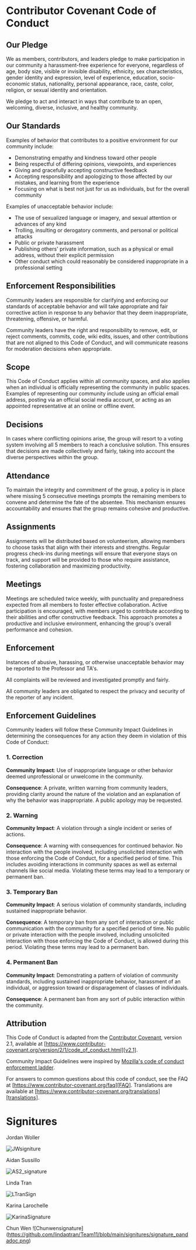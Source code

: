 # Contributor Covenant Code of Conduct

## Our Pledge

We as members, contributors, and leaders pledge to make participation in our
community a harassment-free experience for everyone, regardless of age, body
size, visible or invisible disability, ethnicity, sex characteristics, gender
identity and expression, level of experience, education, socio-economic status,
nationality, personal appearance, race, caste, color, religion, or sexual
identity and orientation.

We pledge to act and interact in ways that contribute to an open, welcoming,
diverse, inclusive, and healthy community.

## Our Standards

Examples of behavior that contributes to a positive environment for our
community include:

* Demonstrating empathy and kindness toward other people
* Being respectful of differing opinions, viewpoints, and experiences
* Giving and gracefully accepting constructive feedback
* Accepting responsibility and apologizing to those affected by our mistakes,
  and learning from the experience
* Focusing on what is best not just for us as individuals, but for the overall
  community

Examples of unacceptable behavior include:

* The use of sexualized language or imagery, and sexual attention or advances of
  any kind
* Trolling, insulting or derogatory comments, and personal or political attacks
* Public or private harassment
* Publishing others' private information, such as a physical or email address,
  without their explicit permission
* Other conduct which could reasonably be considered inappropriate in a
  professional setting

## Enforcement Responsibilities

Community leaders are responsible for clarifying and enforcing our standards of
acceptable behavior and will take appropriate and fair corrective action in
response to any behavior that they deem inappropriate, threatening, offensive,
or harmful.

Community leaders have the right and responsibility to remove, edit, or reject
comments, commits, code, wiki edits, issues, and other contributions that are
not aligned to this Code of Conduct, and will communicate reasons for moderation
decisions when appropriate.

## Scope

This Code of Conduct applies within all community spaces, and also applies when
an individual is officially representing the community in public spaces.
Examples of representing our community include using an official email address,
posting via an official social media account, or acting as an appointed
representative at an online or offline event.

## Decisions

In cases where conflicting opinions arise, the group will resort to a voting system involving all 5 members to reach a conclusive solution. This ensures that decisions are made collectively and fairly, taking into account the diverse perspectives within the group. 

## Attendance 

To maintain the integrity and commitment of the group, a policy is in place where missing 5 consecutive meetings prompts the remaining members to convene and determine the fate of the absentee. This mechanism ensures accountability and ensures that the group remains cohesive and productive.

## Assignments 

Assignments will be distributed based on volunteerism, allowing members to choose tasks that align with their interests and strengths. Regular progress check-ins during meetings will ensure that everyone stays on track, and support will be provided to those who require assistance, fostering collaboration and maximizing productivity.

## Meetings

Meetings are scheduled twice weekly, with punctuality and preparedness expected from all members to foster effective collaboration. Active participation is encouraged, with members urged to contribute according to their abilities and offer constructive feedback. This approach promotes a productive and inclusive environment, enhancing the group's overall performance and cohesion.

## Enforcement

Instances of abusive, harassing, or otherwise unacceptable behavior may be
reported to the Professor and TA's.

All complaints will be reviewed and investigated promptly and fairly.

All community leaders are obligated to respect the privacy and security of the
reporter of any incident.

## Enforcement Guidelines

Community leaders will follow these Community Impact Guidelines in determining
the consequences for any action they deem in violation of this Code of Conduct:

### 1. Correction

**Community Impact**: Use of inappropriate language or other behavior deemed
unprofessional or unwelcome in the community.

**Consequence**: A private, written warning from community leaders, providing
clarity around the nature of the violation and an explanation of why the
behavior was inappropriate. A public apology may be requested.

### 2. Warning

**Community Impact**: A violation through a single incident or series of
actions.

**Consequence**: A warning with consequences for continued behavior. No
interaction with the people involved, including unsolicited interaction with
those enforcing the Code of Conduct, for a specified period of time. This
includes avoiding interactions in community spaces as well as external channels
like social media. Violating these terms may lead to a temporary or permanent
ban.

### 3. Temporary Ban

**Community Impact**: A serious violation of community standards, including
sustained inappropriate behavior.

**Consequence**: A temporary ban from any sort of interaction or public
communication with the community for a specified period of time. No public or
private interaction with the people involved, including unsolicited interaction
with those enforcing the Code of Conduct, is allowed during this period.
Violating these terms may lead to a permanent ban.

### 4. Permanent Ban

**Community Impact**: Demonstrating a pattern of violation of community
standards, including sustained inappropriate behavior, harassment of an
individual, or aggression toward or disparagement of classes of individuals.

**Consequence**: A permanent ban from any sort of public interaction within the
community.

## Attribution

This Code of Conduct is adapted from the [Contributor Covenant][homepage],
version 2.1, available at
[https://www.contributor-covenant.org/version/2/1/code_of_conduct.html][v2.1].

Community Impact Guidelines were inspired by
[Mozilla's code of conduct enforcement ladder][Mozilla CoC].

For answers to common questions about this code of conduct, see the FAQ at
[https://www.contributor-covenant.org/faq][FAQ]. Translations are available at
[https://www.contributor-covenant.org/translations][translations].

[homepage]: https://www.contributor-covenant.org
[v2.1]: https://www.contributor-covenant.org/version/2/1/code_of_conduct.html
[Mozilla CoC]: https://github.com/mozilla/diversity
[FAQ]: https://www.contributor-covenant.org/faq
[translations]: https://www.contributor-covenant.org/translations

# Signitures

Jordan Woller

![JWsigniture](https://github.com/lindaqtran/Team11/blob/main/signitures/JWsig.jpg)

Aidan Sussillo

![AS2_signature](https://github.com/lindaqtran/Team11/blob/main/signitures/AS2_signature.png)

Linda Tran

![LTranSign](https://github.com/lindaqtran/Team11/blob/main/signitures/LTran.png)

Karina Larochelle 

![KarinaSignature](https://github.com/lindaqtran/Team11/blob/main/signitures/IMG_0215.jpg)

Chun Wen
![Chunwensignature]
(https://github.com/lindaqtran/Team11/blob/main/signitures/signature_pandadoc.png)

